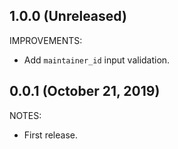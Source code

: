 ## 1.0.0 (Unreleased)

IMPROVEMENTS:

- Add `maintainer_id` input validation.

## 0.0.1 (October 21, 2019)

NOTES:

- First release.
